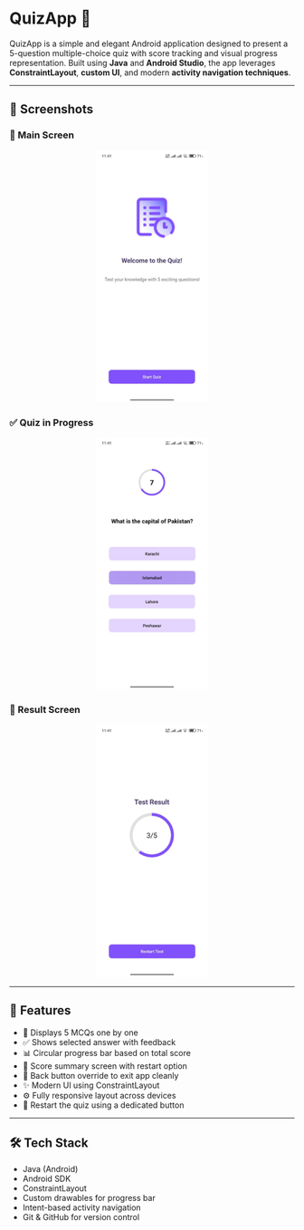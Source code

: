 # QuizApp 📱

QuizApp is a simple and elegant Android application designed to present a 5-question multiple-choice quiz with score tracking and visual progress representation. Built using **Java** and **Android Studio**, the app leverages **ConstraintLayout**, **custom UI**, and modern **activity navigation techniques**.

---

## 📸 Screenshots


### 🧠 Main Screen
<p align="center">
  <img src="main_screen.jpg" width="200"/>
</p>


### ✅ Quiz in Progress
<p align="center">
  <img src="quiz_screen.jpg" width="200"/>
</p>

### 🏁 Result Screen
<p align="center">
  <img src="result_screen.jpg" width="200"/>
</p>


---

## 🚀 Features

- 🎯 Displays 5 MCQs one by one
- ✅ Shows selected answer with feedback
- 📊 Circular progress bar based on total score
- 🧠 Score summary screen with restart option
- 🔘 Back button override to exit app cleanly
- ✨ Modern UI using ConstraintLayout
- ⚙️ Fully responsive layout across devices
- 🏁 Restart the quiz using a dedicated button

---

## 🛠️ Tech Stack

- Java (Android)
- Android SDK
- ConstraintLayout
- Custom drawables for progress bar
- Intent-based activity navigation
- Git & GitHub for version control



